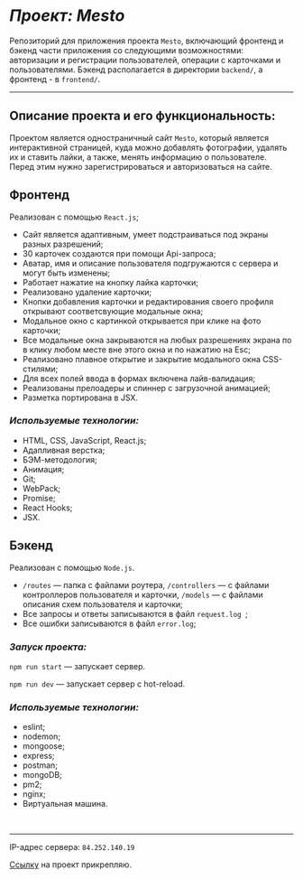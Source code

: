 # **_Проект: Mesto_**

Репозиторий для приложения проекта `Mesto`, включающий фронтенд и бэкенд части приложения со следующими возможностями: авторизации и регистрации пользователей, операции с карточками и пользователями. Бэкенд располагается в директории `backend/`, а фронтенд - в `frontend/`.

---

## **Описание проекта и его функциональность:**

Проектом является одностраничный сайт `Mesto`, который является интерактивной страницей, куда можно добавлять фотографии, удалять их и ставить лайки, а также, менять информацию о пользователе. Перед этим нужно зарегистрироваться и авторизоваться на сайте.

## **Фронтенд**

Реализован с помощью `React.js`;

* Сайт является адаптивным, умеет подстраиваться под экраны разных разрешений;
* 30 карточек создаются при помощи Api-запроса;
* Аватар, имя и описание пользователя подгружаются с сервера и могут быть изменены;
* Работает нажатие на кнопку лайка карточки;
* Реализовано удаление карточки;
* Кнопки добавления карточки и редактирования своего профиля открывают соответсвующие модальные окна;
* Модальное окно с картинкой открывается при клике на фото карточки;
* Все модальные окна закрываются на любых разрешениях экрана по в клику любом месте вне этого окна и по нажатию на Esc;
* Реализовано плавное открытие и закрытие модального окна CSS-стилями;
* Для всех полей ввода в формах включена лайв-валидация;
* Реализованы прелоадеры и спиннер с загрузочной анимацией;
* Разметка портирована в JSX.

### _Используемые технологии:_

* HTML, CSS, JavaScript, React.js;
* Адапливная верстка;
* БЭМ-методология;
* Анимация;
* Git;
* WebPack;
* Promise;
* React Hooks;
* JSX.

## **Бэкенд**

Рeализован с помощью `Node.js`.

* `/routes` — папка с файлами роутера, `/controllers` — с файлами контроллеров пользователя и карточки, `/models` — с файлами описания схем пользователя и карточки;
* Все запросы и ответы записываются в файл `request.log
`;
* Все ошибки записываются в файл `error.log`;

### _Запуск проекта:_

`npm run start` — запускает сервер.

`npm run dev` — запускает сервер с hot-reload.

### _Используемые технологии:_

* eslint;
* nodemon;
* mongoose;
* express;
* postman;
* mongoDB;
* pm2;
* nginx;
* Виртуальная машина.

<br>

---

IP-адрес сервера: `84.252.140.19`

[Ссылку](https://api.domainname.zone.nomoredomains.icu/ "Mesto") на проект прикрепляю.
